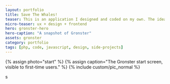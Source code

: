 ```yaml
---
layout: portfolio
title: Save The Whales!
teaser: This is an application I designed and coded on my own. The idea is that up to three people can share in creating a single drawing without seeing what the other participants have done until the end.
micro-teaser: ux + design + frontend
hero: gronster-hero
hero-caption: "A snapshot of Gronster"
assets: gronster
category: portfolio
tags: [php, code, javascript, design, side-projects]
---
```



{% assign photo="start" %}
{% assign caption="The Gronster start screen, visible to first-time users." %}
{% include custom/pic_normal %}

s